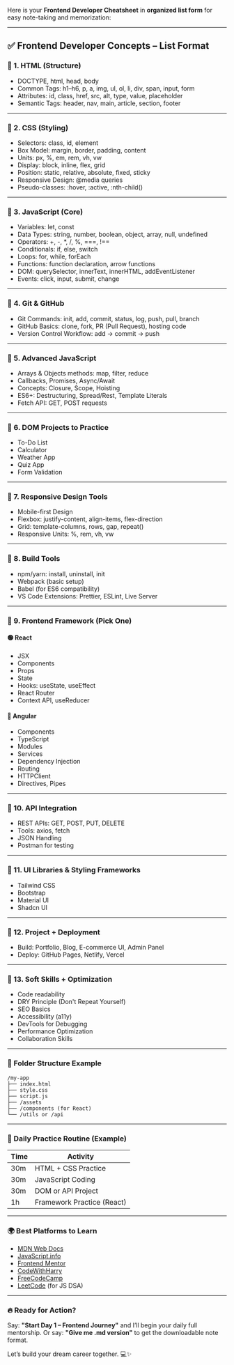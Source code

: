 Here is your **Frontend Developer Cheatsheet** in **organized list form** for easy note-taking and memorization:

---

## ✅ **Frontend Developer Concepts – List Format**

### 🔹 1. **HTML (Structure)**

* DOCTYPE, html, head, body
* Common Tags: h1–h6, p, a, img, ul, ol, li, div, span, input, form
* Attributes: id, class, href, src, alt, type, value, placeholder
* Semantic Tags: header, nav, main, article, section, footer

---

### 🔹 2. **CSS (Styling)**

* Selectors: class, id, element
* Box Model: margin, border, padding, content
* Units: px, %, em, rem, vh, vw
* Display: block, inline, flex, grid
* Position: static, relative, absolute, fixed, sticky
* Responsive Design: @media queries
* Pseudo-classes: \:hover, \:active, \:nth-child()

---

### 🔹 3. **JavaScript (Core)**

* Variables: let, const
* Data Types: string, number, boolean, object, array, null, undefined
* Operators: +, -, \*, /, %, ===, !==
* Conditionals: if, else, switch
* Loops: for, while, forEach
* Functions: function declaration, arrow functions
* DOM: querySelector, innerText, innerHTML, addEventListener
* Events: click, input, submit, change

---

### 🔹 4. **Git & GitHub**

* Git Commands: init, add, commit, status, log, push, pull, branch
* GitHub Basics: clone, fork, PR (Pull Request), hosting code
* Version Control Workflow: add → commit → push

---

### 🔹 5. **Advanced JavaScript**

* Arrays & Objects methods: map, filter, reduce
* Callbacks, Promises, Async/Await
* Concepts: Closure, Scope, Hoisting
* ES6+: Destructuring, Spread/Rest, Template Literals
* Fetch API: GET, POST requests

---

### 🔹 6. **DOM Projects to Practice**

* To-Do List
* Calculator
* Weather App
* Quiz App
* Form Validation

---

### 🔹 7. **Responsive Design Tools**

* Mobile-first Design
* Flexbox: justify-content, align-items, flex-direction
* Grid: template-columns, rows, gap, repeat()
* Responsive Units: %, rem, vh, vw

---

### 🔹 8. **Build Tools**

* npm/yarn: install, uninstall, init
* Webpack (basic setup)
* Babel (for ES6 compatibility)
* VS Code Extensions: Prettier, ESLint, Live Server

---

### 🔹 9. **Frontend Framework (Pick One)**

#### 🟢 React

* JSX
* Components
* Props
* State
* Hooks: useState, useEffect
* React Router
* Context API, useReducer

#### 🔵 Angular

* Components
* TypeScript
* Modules
* Services
* Dependency Injection
* Routing
* HTTPClient
* Directives, Pipes

---

### 🔹 10. **API Integration**

* REST APIs: GET, POST, PUT, DELETE
* Tools: axios, fetch
* JSON Handling
* Postman for testing

---

### 🔹 11. **UI Libraries & Styling Frameworks**

* Tailwind CSS
* Bootstrap
* Material UI
* Shadcn UI

---

### 🔹 12. **Project + Deployment**

* Build: Portfolio, Blog, E-commerce UI, Admin Panel
* Deploy: GitHub Pages, Netlify, Vercel

---

### 🔹 13. **Soft Skills + Optimization**

* Code readability
* DRY Principle (Don't Repeat Yourself)
* SEO Basics
* Accessibility (a11y)
* DevTools for Debugging
* Performance Optimization
* Collaboration Skills

---

### 📁 Folder Structure Example

```
/my-app
├── index.html
├── style.css
├── script.js
├── /assets
├── /components (for React)
└── /utils or /api
```

---

### 📅 Daily Practice Routine (Example)

| Time | Activity                   |
| ---- | -------------------------- |
| 30m  | HTML + CSS Practice        |
| 30m  | JavaScript Coding          |
| 30m  | DOM or API Project         |
| 1h   | Framework Practice (React) |

---

### 🌍 Best Platforms to Learn

* [MDN Web Docs](https://developer.mozilla.org/)
* [JavaScript.info](https://javascript.info/)
* [Frontend Mentor](https://www.frontendmentor.io/)
* [CodeWithHarry](https://www.youtube.com/c/CodeWithHarry)
* [FreeCodeCamp](https://www.freecodecamp.org/)
* [LeetCode](https://leetcode.com/) (for JS DSA)

---

### 🔥 Ready for Action?

Say: **"Start Day 1 – Frontend Journey"**
and I’ll begin your daily full mentorship.
Or say: **"Give me .md version"** to get the downloadable note format.

Let’s build your dream career together. 💻✨
